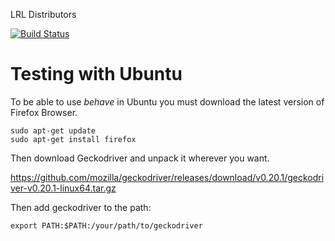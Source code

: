 LRL Distributors

[![Build Status](https://travis-ci.org/LluisMas/ProjecteWeb.svg?branch=master)](https://travis-ci.org/LluisMas/ProjecteWeb)

# Testing with Ubuntu  

To be able to use *behave* in Ubuntu you must download the latest version of Firefox Browser. 

``` 
sudo apt-get update
sudo apt-get install firefox
``` 
Then download Geckodriver and unpack it wherever you want.

https://github.com/mozilla/geckodriver/releases/download/v0.20.1/geckodriver-v0.20.1-linux64.tar.gz

Then add geckodriver to the path:

```
export PATH:$PATH:/your/path/to/geckodriver
```


